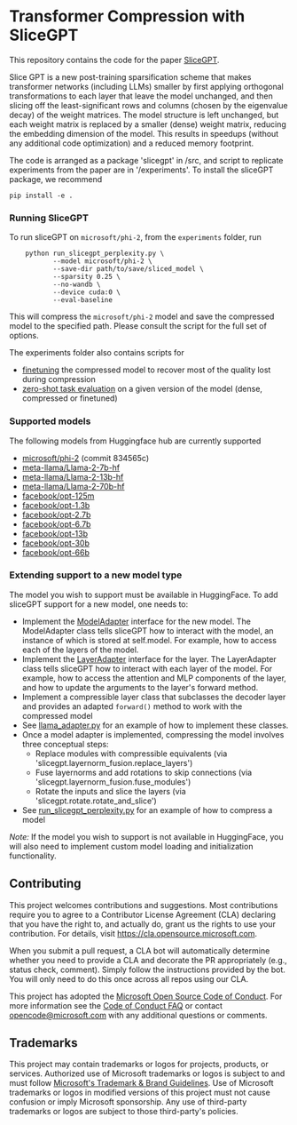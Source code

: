 # Transformer Compression with SliceGPT

This repository contains the code for the paper [SliceGPT](link/to/be/made/available/upon/publication). 

Slice GPT is a new post-training sparsification scheme that makes transformer networks (including LLMs) smaller by 
first applying orthogonal transformations to each layer that leave the model unchanged, and then slicing off the 
least-significant rows and columns (chosen by the eigenvalue decay) of the weight matrices. The model structure is 
left unchanged, but each weight matrix is replaced by a smaller (dense) weight matrix, reducing the embedding dimension 
of the model. This results in speedups (without any additional code optimization) and a reduced memory footprint.  

The code is arranged as a package 'slicegpt' in /src, and script to replicate experiments from the paper are in 
'/experiments'. To install the sliceGPT package, we recommend

`pip install -e .`


### Running SliceGPT

To run sliceGPT on `microsoft/phi-2`, from the `experiments` folder, run 
```
    python run_slicegpt_perplexity.py \
           --model microsoft/phi-2 \
           --save-dir path/to/save/sliced_model \
           --sparsity 0.25 \
           --no-wandb \
           --device cuda:0 \
           --eval-baseline
```
This will compress the `microsoft/phi-2` model and save the compressed model to the specified path. Please consult the 
script for the full set of options.

The experiments folder also contains scripts for 
- [finetuning](./experiments/run_finetuning.py) the compressed model to recover most of the quality lost during compression
- [zero-shot task evaluation](./experiments/run_zero_shot_tasks.py) on a given version of the model (dense, compressed or finetuned)

### Supported models

The following models from Huggingface hub are currently supported
- [microsoft/phi-2](https://huggingface.co/microsoft/phi-2) (commit 834565c)
- [meta-llama/Llama-2-7b-hf](https://huggingface.co/meta-llama/Llama-2-7b)
- [meta-llama/Llama-2-13b-hf](https://huggingface.co/meta-llama/Llama-2-13b)
- [meta-llama/Llama-2-70b-hf](https://huggingface.co/meta-llama/Llama-2-70b)
- [facebook/opt-125m](https://huggingface.co/facebook/opt-125m)
- [facebook/opt-1.3b](https://huggingface.co/facebook/opt-1.3b)
- [facebook/opt-2.7b](https://huggingface.co/facebook/opt-2.7b)
- [facebook/opt-6.7b](https://huggingface.co/facebook/opt-6.7b)
- [facebook/opt-13b](https://huggingface.co/facebook/opt-13b)
- [facebook/opt-30b](https://huggingface.co/facebook/opt-30b)
- [facebook/opt-66b](https://huggingface.co/facebook/opt-66b)

### Extending support to a new model type

The model you wish to support must be available in HuggingFace. To add sliceGPT support for a new model, one needs to: 
- Implement the [ModelAdapter](./src/slicegpt/model_adapter.py) interface for the new model. The ModelAdapter class tells sliceGPT 
  how to interact with the model, an instance of which is stored at self.model. For example, 
  how to access each of the layers of the model.
- Implement the [LayerAdapter](./src/slicegpt/model_adapter.py) interface for the layer. The LayerAdapter class tells sliceGPT how to interact 
  with each layer of the model. For example, how to access the attention and MLP components of the layer, and 
  how to update the arguments to the layer's forward method.
- Implement a compressible layer class that subclasses the decoder layer and provides an adapted `forward()` 
  method to work with the compressed model
- See [llama_adapter.py](./src/slicegpt/adapters/llama_adapter.py) for an example of how to implement these classes.
- Once a model adapter is implemented, compressing the model involves three conceptual steps:
  - Replace modules with compressible equivalents (via 'slicegpt.layernorm_fusion.replace_layers')
  - Fuse layernorms and add rotations to skip connections (via 'slicegpt.layernorm_fusion.fuse_modules')
  - Rotate the inputs and slice the layers (via 'slicegpt.rotate.rotate_and_slice')
- See [run_slicegpt_perplexity.py](./experiments/run_slicegpt_perplexity.py) for an example of how to compress a model

_Note:_ If the model you wish to support is not available in HuggingFace, you will also need to implement 
custom model loading and initialization functionality.

## Contributing

This project welcomes contributions and suggestions.  Most contributions require you to agree to a
Contributor License Agreement (CLA) declaring that you have the right to, and actually do, grant us
the rights to use your contribution. For details, visit https://cla.opensource.microsoft.com.

When you submit a pull request, a CLA bot will automatically determine whether you need to provide
a CLA and decorate the PR appropriately (e.g., status check, comment). Simply follow the instructions
provided by the bot. You will only need to do this once across all repos using our CLA.

This project has adopted the [Microsoft Open Source Code of Conduct](https://opensource.microsoft.com/codeofconduct/).
For more information see the [Code of Conduct FAQ](https://opensource.microsoft.com/codeofconduct/faq/) or
contact [opencode@microsoft.com](mailto:opencode@microsoft.com) with any additional questions or comments.

## Trademarks

This project may contain trademarks or logos for projects, products, or services. Authorized use of Microsoft 
trademarks or logos is subject to and must follow 
[Microsoft's Trademark & Brand Guidelines](https://www.microsoft.com/en-us/legal/intellectualproperty/trademarks/usage/general).
Use of Microsoft trademarks or logos in modified versions of this project must not cause confusion or imply 
Microsoft sponsorship.
Any use of third-party trademarks or logos are subject to those third-party's policies.
